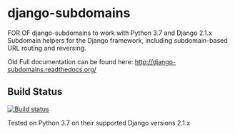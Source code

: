 # django-subdomains

FOR OF django-subdomains to work with Python 3.7 and Django 2.1.x
Subdomain helpers for the Django framework, including subdomain-based URL
routing and reversing.

Old Full documentation can be found here: http://django-subdomains.readthedocs.org/

## Build Status

[![Build status](https://travis-ci.org/kpavlovsky/django-subdomains?branch=master)](https://travis-ci.org/kpavlovsky/django-subdomains)


Tested on Python 3.7 on their supported Django versions 2.1.x
